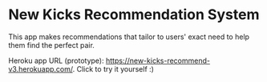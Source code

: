 # New Kicks Recommendation System

This app makes recommendations that tailor to users' exact need to help them find the perfect pair.

Heroku app URL (prototype): https://new-kicks-recommend-v3.herokuapp.com/. Click to try it yourself :)


